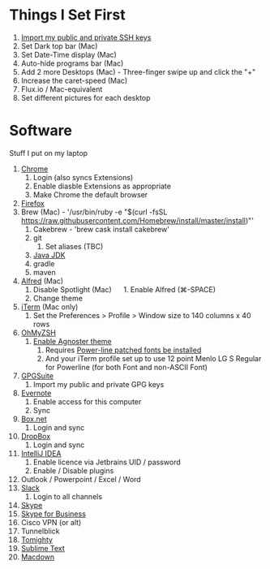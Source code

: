 # Things I Set First
  1. [Import my public and private SSH keys](https://www.debuntu.org/how-to-importexport-gpg-key-pair/)
  1. Set Dark top bar (Mac)
  1. Set Date-Time display (Mac)
  1. Auto-hide programs bar (Mac)
  1. Add 2 more Desktops (Mac) - Three-finger swipe up and click the "+"
  1. Increase the caret-speed (Mac)
  1. Flux.io / Mac-equivalent
  1. Set different pictures for each desktop

# Software
Stuff I put on my laptop

  1. [Chrome](https://www.google.co.uk/chrome/browser/desktop/)
      1. Login (also syncs Extensions)
      1. Enable diasble Extensions as appropriate
      1. Make Chrome the default browser
  1. [Firefox](https://www.mozilla.org/en-GB/firefox/new/)
  1. Brew (Mac) - '/usr/bin/ruby -e "$(curl -fsSL https://raw.githubusercontent.com/Homebrew/install/master/install)"'
      1. Cakebrew - 'brew cask install cakebrew'
      1. git
          1. Set aliases (TBC)
      1. [Java JDK](https://forum.shakacode.com/t/install-java-1-8-on-mac-os-el-capitan/389)
      1. gradle
      1. maven
  1. [Alfred](https://www.alfredapp.com/) (Mac)
      1. Disable Spotlight (Mac)
      1. Enable Alfred (⌘-SPACE)
      1. Change theme
  1. [iTerm](https://www.iterm2.com/version3.html) (Mac only)
      1. Set the Preferences > Profile > Window size to 140 columns x 40 rows
  1. [OhMyZSH](http://ohmyz.sh/)
      1. [Enable Agnoster theme](https://github.com/robbyrussell/oh-my-zsh)
          1. Requires [Power-line patched fonts be installed](https://github.com/powerline/fonts)
          1. And your iTerm profile set up to use 12 point Menlo LG S Regular for Powerline (for both Font and non-ASCII Font)
  1. [GPGSuite](https://gpgtools.org/)
      1. Import my public and private GPG keys
  1. [Evernote](https://evernote.com/download/)
      1. Enable access for this computer
      1. Sync
  1. [Box.net](https://www.box.com/en-gb/resources/downloads)
      1. Login and sync
  1. [DropBox](https://www.dropbox.com/install)
      1. Login and sync
  1. [IntelliJ IDEA](https://www.jetbrains.com/idea/download/)
      1. Enable licence via Jetbrains UID / password
      1. Enable / Disable plugins
  1. Outlook / Powerpoint / Excel / Word
  1. [Slack](https://slack.com/downloads/osx)
      1. Login to all channels
  1. [Skype](https://www.skype.com/en/download-skype/skype-for-computer/)
  1. [Skype for Business](https://www.microsoft.com/en-gb/download/details.aspx?id=49440)
  1. Cisco VPN (or alt)
  1. Tunnelblick
  1. [Tomighty](http://tomighty.org/)
  1. [Sublime Text](https://www.sublimetext.com/download)
  1. [Macdown](https://macdown.uranusjr.com/)
  
